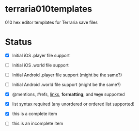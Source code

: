 terraria010templates
====================

010 hex editor templates for Terraria save files

Status
======

- [x] Initial iOS .player file support
- [ ] Initial iOS .world file support
- [ ] Initial Android .player file support (might be the same?)
- [ ] Initial Android .world file support (might be the same?)

- [x] @mentions, #refs, [links](), **formatting**, and <del>tags</del> supported
- [x] list syntax required (any unordered or ordered list supported)
- [x] this is a complete item
- [ ] this is an incomplete item

